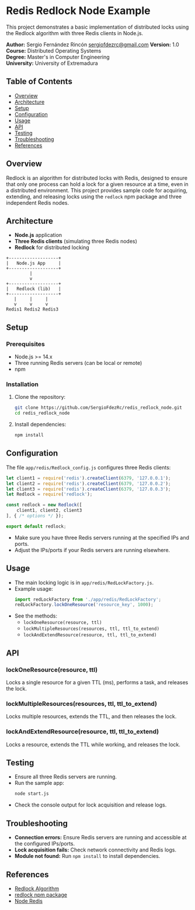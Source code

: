# Redis Redlock Node Example

This project demonstrates a basic implementation of distributed locks using the Redlock algorithm with three Redis clients in Node.js.

**Author:** Sergio Fernández Rincón <sergiofdezrc@gmail.com>
**Version:** 1.0  
**Course:** Distributed Operating Systems  
**Degree:** Master's in Computer Engineering  
**University:** University of Extremadura

## Table of Contents
- [Overview](#overview)
- [Architecture](#architecture)
- [Setup](#setup)
- [Configuration](#configuration)
- [Usage](#usage)
- [API](#api)
- [Testing](#testing)
- [Troubleshooting](#troubleshooting)
- [References](#references)

## Overview
Redlock is an algorithm for distributed locks with Redis, designed to ensure that only one process can hold a lock for a given resource at a time, even in a distributed environment. This project provides sample code for acquiring, extending, and releasing locks using the `redlock` npm package and three independent Redis nodes.

## Architecture
- **Node.js** application
- **Three Redis clients** (simulating three Redis nodes)
- **Redlock** for distributed locking

```
+-------------------+
|   Node.js App     |
+-------------------+
         |
         v
+-------------------+
|   Redlock (lib)   |
+-------------------+
   |     |     |
   v     v     v
Redis1 Redis2 Redis3
```

## Setup

### Prerequisites
- Node.js >= 14.x
- Three running Redis servers (can be local or remote)
- npm

### Installation
1. Clone the repository:
   ```sh
   git clone https://github.com/SergioFdezRc/redis_redlock_node.git
   cd redis_redlock_node
   ```
2. Install dependencies:
   ```sh
   npm install
   ```

## Configuration

The file `app/redis/Redlock_config.js` configures three Redis clients:
```js
let client1 = require('redis').createClient(6379, '127.0.0.1');
let client2 = require('redis').createClient(6379, '127.0.0.2');
let client3 = require('redis').createClient(6379, '127.0.0.3');
let Redlock = require('redlock');

const redlock = new Redlock([
    client1, client2, client3
], { /* options */ });

export default redlock;
```
- Make sure you have three Redis servers running at the specified IPs and ports.
- Adjust the IPs/ports if your Redis servers are running elsewhere.

## Usage

- The main locking logic is in `app/redis/RedLockFactory.js`.
- Example usage:
  ```js
  import redLockFactory from './app/redis/RedLockFactory';
  redLockFactory.lockOneResource('resource_key', 1000);
  ```
- See the methods:
  - `lockOneResource(resource, ttl)`
  - `lockMultipleResources(resources, ttl, ttl_to_extend)`
  - `lockAndExtendResource(resource, ttl, ttl_to_extend)`

## API

### lockOneResource(resource, ttl)
Locks a single resource for a given TTL (ms), performs a task, and releases the lock.

### lockMultipleResources(resources, ttl, ttl_to_extend)
Locks multiple resources, extends the TTL, and then releases the lock.

### lockAndExtendResource(resource, ttl, ttl_to_extend)
Locks a resource, extends the TTL while working, and releases the lock.

## Testing
- Ensure all three Redis servers are running.
- Run the sample app:
  ```sh
  node start.js
  ```
- Check the console output for lock acquisition and release logs.

## Troubleshooting
- **Connection errors:** Ensure Redis servers are running and accessible at the configured IPs/ports.
- **Lock acquisition fails:** Check network connectivity and Redis logs.
- **Module not found:** Run `npm install` to install dependencies.

## References
- [Redlock Algorithm](https://redis.io/docs/reference/patterns/distributed-locks/)
- [redlock npm package](https://www.npmjs.com/package/redlock)
- [Node Redis](https://www.npmjs.com/package/redis)